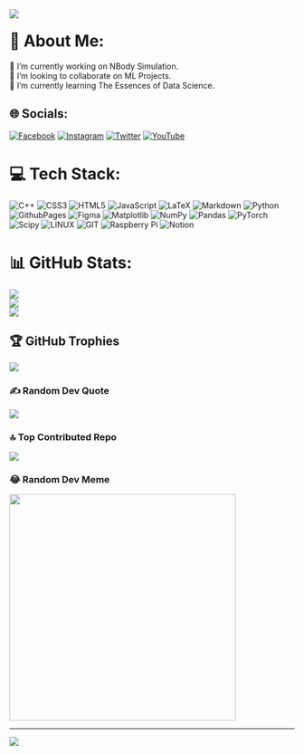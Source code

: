 <img align="left" src="https://orhun.dev/img/crow.png">


# 💫 About Me:
🔭 I’m currently working on NBody Simulation.<br>👯 I’m looking to collaborate on ML Projects.<br>🌱 I’m currently learning The Essences of Data Science. <br>
<!--💬 Ask me about Everything Python-related.<br>⚡ Fun fact: The Astronauts on Apollo 11 were 
1.  Neil Armstrong - Mission Commander.  
2.  Edwin 'Buzz' Aldrin - lunar module pilot.  
3.  Michael Collins - command module pilot.
-->

## 🌐 Socials:
[![Facebook](https://img.shields.io/badge/Facebook-%231877F2.svg?logo=Facebook&logoColor=white)](https://facebook.com/isaac.migdad.1) [![Instagram](https://img.shields.io/badge/Instagram-%23E4405F.svg?logo=Instagram&logoColor=white)](https://instagram.com/almiqdad.yahya) [![Twitter](https://img.shields.io/badge/Twitter-%231DA1F2.svg?logo=Twitter&logoColor=white)](https://twitter.com/miqdadgreeb) [![YouTube](https://img.shields.io/badge/YouTube-%23FF0000.svg?logo=YouTube&logoColor=white)](https://youtube.com/@theoryofeverything2.0) 

# 💻 Tech Stack:
![C++](https://img.shields.io/badge/c++-%2300599C.svg?style=for-the-badge&logo=c%2B%2B&logoColor=white) ![CSS3](https://img.shields.io/badge/css3-%231572B6.svg?style=for-the-badge&logo=css3&logoColor=white) ![HTML5](https://img.shields.io/badge/html5-%23E34F26.svg?style=for-the-badge&logo=html5&logoColor=white) ![JavaScript](https://img.shields.io/badge/javascript-%23323330.svg?style=for-the-badge&logo=javascript&logoColor=%23F7DF1E) 
![LaTeX](https://img.shields.io/badge/latex-%23008080.svg?style=for-the-badge&logo=latex&logoColor=white) ![Markdown](https://img.shields.io/badge/markdown-%23000000.svg?style=for-the-badge&logo=markdown&logoColor=white) ![Python](https://img.shields.io/badge/python-3670A0?style=for-the-badge&logo=python&logoColor=ffdd54) ![GithubPages](https://img.shields.io/badge/github%20pages-121013?style=for-the-badge&logo=github&logoColor=white) ![Figma](https://img.shields.io/badge/figma-%23F24E1E.svg?style=for-the-badge&logo=figma&logoColor=white) ![Matplotlib](https://img.shields.io/badge/Matplotlib-%23ffffff.svg?style=for-the-badge&logo=Matplotlib&logoColor=black) ![NumPy](https://img.shields.io/badge/numpy-%23013243.svg?style=for-the-badge&logo=numpy&logoColor=white) ![Pandas](https://img.shields.io/badge/pandas-%23150458.svg?style=for-the-badge&logo=pandas&logoColor=white) ![PyTorch](https://img.shields.io/badge/PyTorch-%23EE4C2C.svg?style=for-the-badge&logo=PyTorch&logoColor=white) ![Scipy](https://img.shields.io/badge/SciPy-%230C55A5.svg?style=for-the-badge&logo=scipy&logoColor=%white) ![LINUX](https://img.shields.io/badge/Linux-FCC624?style=for-the-badge&logo=linux&logoColor=black) ![GIT](https://img.shields.io/badge/Git-fc6d26?style=for-the-badge&logo=git&logoColor=white) ![Raspberry Pi](https://img.shields.io/badge/-RaspberryPi-C51A4A?style=for-the-badge&logo=Raspberry-Pi) ![Notion](https://img.shields.io/badge/Notion-%23000000.svg?style=for-the-badge&logo=notion&logoColor=white)
<!--![Julia](https://img.shields.io/badge/-Julia-9558B2?style=for-the-badge&logo=julia&logoColor=white)--> 
# 📊 GitHub Stats:
![](https://github-readme-stats.vercel.app/api?username=miqdadgithub&theme=tokyonight&hide_border=false&include_all_commits=true&count_private=true)<br/>
![](https://github-readme-streak-stats.herokuapp.com/?user=miqdadgithub&theme=tokyonight&hide_border=false)<br/>
![](https://github-readme-stats.vercel.app/api/top-langs/?username=miqdadgithub&theme=tokyonight&hide_border=false&include_all_commits=true&count_private=true&layout=compact)

## 🏆 GitHub Trophies
![](https://github-profile-trophy.vercel.app/?username=miqdadgithub&theme=tokyonight&no-frame=false&no-bg=false&margin-w=4)

### ✍️ Random Dev Quote
![](https://quotes-github-readme.vercel.app/api?type=vetical&theme=radical)

### 🔝 Top Contributed Repo
![](https://github-contributor-stats.vercel.app/api?username=miqdadgithub&limit=5&theme=tokyonight&combine_all_yearly_contributions=true)

### 😂 Random Dev Meme
<img src='https://randommeme-five.vercel.app/' style="height: 400px;"/>

---
[![](https://visitcount.itsvg.in/api?id=miqdadgithub&icon=5&color=0)](https://visitcount.itsvg.in)

<!-- Proudly created with GPRM ( https://gprm.itsvg.in ) -->
